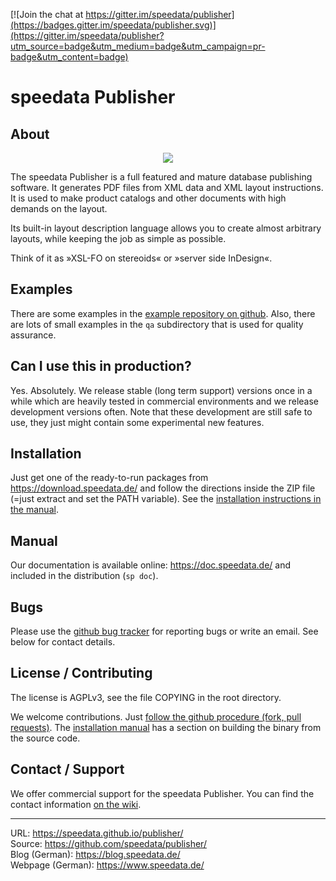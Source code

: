 [![Join the chat at https://gitter.im/speedata/publisher](https://badges.gitter.im/speedata/publisher.svg)](https://gitter.im/speedata/publisher?utm_source=badge&utm_medium=badge&utm_campaign=pr-badge&utm_content=badge)


speedata Publisher
==================

About
-----

<p align="center"><img src="https://i.imgur.com/yzUJlVv.png"></p>


The speedata Publisher is a full featured and mature database publishing software. It generates PDF files from XML data and XML layout instructions. It is used to make product catalogs and other documents with high demands on the layout.

Its built-in layout description language allows you to create almost arbitrary layouts, while keeping the job as simple as possible.

Think of it as »XSL-FO on stereoids« or »server side InDesign«.

Examples
--------

There are some examples in the [example repository on github](https://github.com/speedata/examples). Also, there are lots of small examples in the `qa` subdirectory that is used for quality assurance.


Can I use this in production?
-----------------------------

Yes. Absolutely. We release stable (long term support) versions once in a while which are heavily tested in commercial environments and we release development versions often. Note that these development are still safe to use, they just might contain some experimental new features.

Installation
------------

Just get one of the ready-to-run packages from <https://download.speedata.de/> and follow the directions inside the ZIP file (=just extract and set the PATH variable). See the [installation instructions in the manual](https://doc.speedata.de/publisher/en/description-en/installation.html).


Manual
------
Our documentation is available online: <https://doc.speedata.de/> and included in the distribution (`sp doc`).


Bugs
----

Please use the [github bug tracker](https://github.com/speedata/publisher/issues) for reporting bugs or write an email. See below for contact details.


License / Contributing
----------------------

The license is AGPLv3, see the file COPYING in the root directory.

We welcome contributions. Just [follow the github procedure (fork, pull requests)](https://help.github.com/articles/using-pull-requests/). The [installation manual](https://doc.speedata.de/publisher/en/description-en/installation.html) has a section on building the binary from the source code.

Contact / Support
-----------------

We offer commercial support for the speedata Publisher. You can find the contact information [on the wiki](https://github.com/speedata/publisher/wiki/contact).



--------
URL: <https://speedata.github.io/publisher/> <br>
Source: <https://github.com/speedata/publisher/> <br>
Blog (German): <https://blog.speedata.de/> <br>
Webpage (German): <https://www.speedata.de/>
